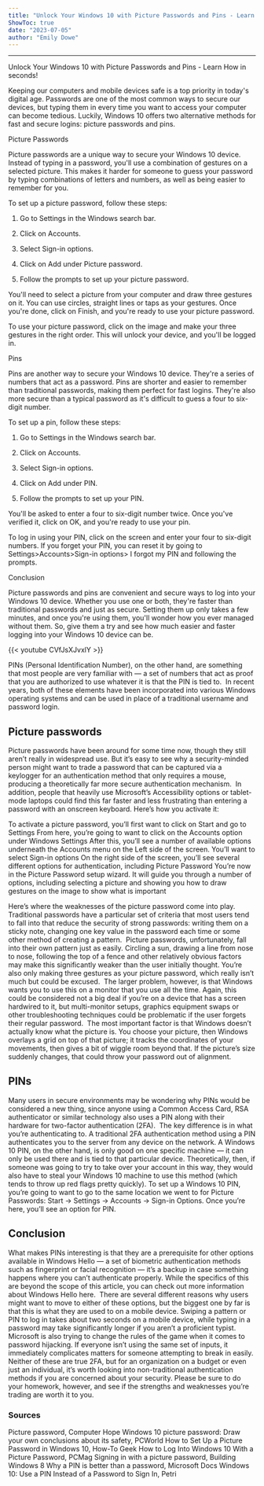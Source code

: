 ```yaml
---
title: "Unlock Your Windows 10 with Picture Passwords and Pins - Learn How in seconds!"
ShowToc: true 
date: "2023-07-05"
author: "Emily Dowe"
---
```

*****
Unlock Your Windows 10 with Picture Passwords and Pins - Learn How in seconds!

Keeping our computers and mobile devices safe is a top priority in today's digital age. Passwords are one of the most common ways to secure our devices, but typing them in every time you want to access your computer can become tedious. Luckily, Windows 10 offers two alternative methods for fast and secure logins: picture passwords and pins.

Picture Passwords

Picture passwords are a unique way to secure your Windows 10 device. Instead of typing in a password, you'll use a combination of gestures on a selected picture. This makes it harder for someone to guess your password by typing combinations of letters and numbers, as well as being easier to remember for you.

To set up a picture password, follow these steps:

1. Go to Settings in the Windows search bar.

2. Click on Accounts.

3. Select Sign-in options.

4. Click on Add under Picture password.

5. Follow the prompts to set up your picture password.

You'll need to select a picture from your computer and draw three gestures on it. You can use circles, straight lines or taps as your gestures. Once you're done, click on Finish, and you're ready to use your picture password.

To use your picture password, click on the image and make your three gestures in the right order. This will unlock your device, and you'll be logged in.

Pins

Pins are another way to secure your Windows 10 device. They're a series of numbers that act as a password. Pins are shorter and easier to remember than traditional passwords, making them perfect for fast logins. They're also more secure than a typical password as it's difficult to guess a four to six-digit number.

To set up a pin, follow these steps:

1. Go to Settings in the Windows search bar.

2. Click on Accounts.

3. Select Sign-in options.

4. Click on Add under PIN.

5. Follow the prompts to set up your PIN.

You'll be asked to enter a four to six-digit number twice. Once you've verified it, click on OK, and you're ready to use your pin.

To log in using your PIN, click on the screen and enter your four to six-digit numbers. If you forget your PIN, you can reset it by going to Settings>Accounts>Sign-in options> I forgot my PIN and following the prompts.

Conclusion

Picture passwords and pins are convenient and secure ways to log into your Windows 10 device. Whether you use one or both, they're faster than traditional passwords and just as secure. Setting them up only takes a few minutes, and once you're using them, you'll wonder how you ever managed without them. So, give them a try and see how much easier and faster logging into your Windows 10 device can be.

{{< youtube CVfJsXJvxlY >}} 



PINs (Personal Identification Number), on the other hand, are something that most people are very familiar with — a set of numbers that act as proof that you are authorized to use whatever it is that the PIN is tied to. 
In recent years, both of these elements have been incorporated into various Windows operating systems and can be used in place of a traditional username and password login. 

 
## Picture passwords


Picture passwords have been around for some time now, though they still aren’t really in widespread use. But it’s easy to see why a security-minded person might want to trade a password that can be captured via a keylogger for an authentication method that only requires a mouse, producing a theoretically far more secure authentication mechanism. 
In addition, people that heavily use Microsoft’s Accessibility options or tablet-mode laptops could find this far faster and less frustrating than entering a password with an onscreen keyboard.
Here’s how you activate it:

 

To activate a picture password, you’ll first want to click on Start and go to Settings
From here, you’re going to want to click on the Accounts option under Windows Settings
After this, you’ll see a number of available options underneath the Accounts menu on the Left side of the screen. You’ll want to select Sign-in options
On the right side of the screen, you’ll see several different options for authentication, including Picture Password
You’re now in the Picture Password setup wizard. It will guide you through a number of options, including selecting a picture and showing you how to draw gestures on the image to show what is important



Here’s where the weaknesses of the picture password come into play. 
Traditional passwords have a particular set of criteria that most users tend to fall into that reduce the security of strong passwords: writing them on a sticky note, changing one key value in the password each time or some other method of creating a pattern. 
Picture passwords, unfortunately, fall into their own pattern just as easily. Circling a sun, drawing a line from nose to nose, following the top of a fence and other relatively obvious factors may make this significantly weaker than the user initially thought. You’re also only making three gestures as your picture password, which really isn’t much but could be excused. 
The larger problem, however, is that Windows wants you to use this on a monitor that you use all the time. Again, this could be considered not a big deal if you’re on a device that has a screen hardwired to it, but multi-monitor setups, graphics equipment swaps or other troubleshooting techniques could be problematic if the user forgets their regular password. 
The most important factor is that Windows doesn’t actually know what the picture is. You choose your picture, then Windows overlays a grid on top of that picture; it tracks the coordinates of your movements, then gives a bit of wiggle room beyond that. If the picture’s size suddenly changes, that could throw your password out of alignment. 

 
## PINs


Many users in secure environments may be wondering why PINs would be considered a new thing, since anyone using a Common Access Card, RSA authenticator or similar technology also uses a PIN along with their hardware for two-factor authentication (2FA). 
The key difference is in what you’re authenticating to. A traditional 2FA authentication method using a PIN authenticates you to the server from any device on the network. A Windows 10 PIN, on the other hand, is only good on one specific machine — it can only be used there and is tied to that particular device. Theoretically, then, if someone was going to try to take over your account in this way, they would also have to steal your Windows 10 machine to use this method (which tends to throw up red flags pretty quickly).
To set up a Windows 10 PIN, you’re going to want to go to the same location we went to for Picture Passwords: Start → Settings → Accounts → Sign-in Options. Once you’re here, you’ll see an option for PIN.

 
## Conclusion


What makes PINs interesting is that they are a prerequisite for other options available in Windows Hello — a set of biometric authentication methods such as fingerprint or facial recognition — it’s a backup in case something happens where you can’t authenticate properly. While the specifics of this are beyond the scope of this article, you can check out more information about Windows Hello here. 
There are several different reasons why users might want to move to either of these options, but the biggest one by far is that this is what they are used to on a mobile device. Swiping a pattern or PIN to log in takes about two seconds on a mobile device, while typing in a password may take significantly longer if you aren’t a proficient typist. 
Microsoft is also trying to change the rules of the game when it comes to password hijacking. If everyone isn’t using the same set of inputs, it immediately complicates matters for someone attempting to break in easily.
Neither of these are true 2FA, but for an organization on a budget or even just an individual, it’s worth looking into non-traditional authentication methods if you are concerned about your security. Please be sure to do your homework, however, and see if the strengths and weaknesses you’re trading are worth it to you. 

 
### Sources
 

Picture password, Computer Hope
Windows 10 picture password: Draw your own conclusions about its safety, PCWorld
How to Set Up a Picture Password in Windows 10, How-To Geek
How to Log Into Windows 10 With a Picture Password, PCMag
Signing in with a picture password, Building Windows 8
Why a PIN is better than a password, Microsoft Docs
Windows 10: Use a PIN Instead of a Password to Sign In, Petri




